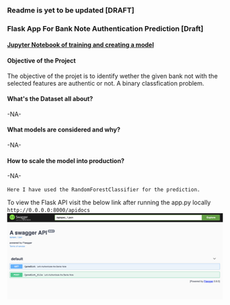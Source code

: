 ### Readme is yet to be updated [DRAFT]

### Flask App For Bank Note Authentication Prediction [Draft]

#### [Jupyter Notebook of training and creating a model](https://github.com/KarthikKaiplody/ML_Apps/blob/master/Bank_Note_Authentication_App/Bank-Note-Authentication.ipynb)

#### Objective of the Project
The objective of the projet is to identify wether the given bank not with the selected features are authentic or not. A binary classfication problem.

#### What's the Dataset all about?
-NA-

#### What models are considered and why?
-NA-

#### How to scale the model into production?
-NA-

 `Here I have used the RandomForestClassifier for the prediction.`

To view the Flask API visit the below link after running the app.py locally `http://0.0.0.0:8000/apidocs`
 <img src="https://github.com/KarthikKaiplody/ML_Apps/blob/master/Bank_Note_Authentication_App/API_screenshot.png">


